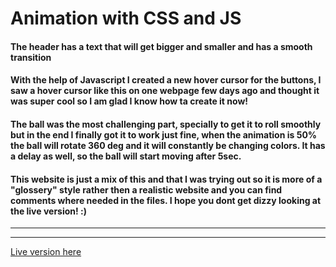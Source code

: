 # Animation with CSS and JS

#### The header has a text that will get bigger and smaller and has a smooth transition

#### With the help of Javascript I created a new hover cursor for the buttons, I saw a hover cursor like this on one webpage few days ago and thought it was super cool so I am glad I know how ta create it now!

#### The ball was the most challenging part, specially to get it to roll smoothly but in the end I finally got it to work just fine, when the animation is 50% the ball will rotate 360 deg and it will constantly be changing colors. It has a delay as well, so the ball will start moving after 5sec.

#### This website is just a mix of this and that I was trying out so it is more of a "glossery" style rather then a realistic website and you can find comments where needed in the files. I hope you dont get dizzy looking at the live version! :)

---

---

[Live version here](https://unwieldy-play.surge.sh)
